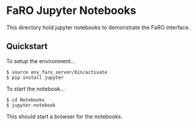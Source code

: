 # FaRO Jupyter Notebooks

This directory hold jupyter notebooks to demonstrate the FaRO interface.

## Quickstart

To setup the environment...

```
$ source env_faro_server/bin/activate
$ pip install jupyter
```

To start the notebook...
```
$ cd Notebooks
$ jupyter-notebook
```

This should start a browser for the notebooks.


